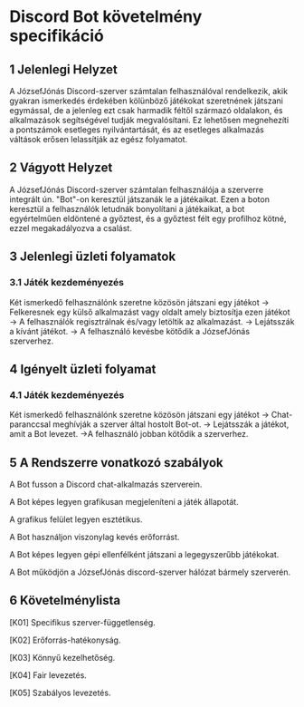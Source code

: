 # Discord Bot követelmény specifikáció

## 1 Jelenlegi Helyzet

A JózsefJónás Discord-szerver számtalan felhasználóval rendelkezik, akik gyakran ismerkedés érdekében kölünböző játékokat szeretnének játszani egymással, de a jelenleg ezt csak harmadik féltől származó oldalakon, és alkalmazások segítségével tudják megvalósítani. Ez lehetősen megnehezíti a pontszámok esetleges nyilvántartását, és az esetleges alkalmazás váltások erősen lelassítják az egész folyamatot.

## 2 Vágyott Helyzet

A JózsefJónás Discord-szerver számtalan felhasználója a szerverre integrált ún. "Bot"-on keresztül játszanák le a játékaikat. Ezen a boton keresztül a felhasználók letudnák bonyolítani a játékaikat, a bot egyértelműen eldöntené a győztest, és a győztest félt egy profilhoz kötné, ezzel megakadályozva a csalást.

## 3 Jelenlegi üzleti folyamatok

### 3.1 Játék kezdeményezés

Két ismerkedő felhasználónk szeretne közösön játszani egy játékot -> Felkeresnek egy külső alkalmazást vagy oldalt amely biztosítja ezen játékot -> A felhasználók regisztrálnak és/vagy letöltik az alkalmazást. -> Lejátsszák a kívánt játékot. -> A felhasználó kevésbe kötődik a JózsefJónás szerverhez.

## 4 Igényelt üzleti folyamat

### 4.1 Játék kezdeményezés

Két ismerkedő felhasználónk szeretne közösön játszani egy játékot -> Chat-paranccsal meghívják a szerver által hostolt Bot-ot. -> Lejátsszák a játékot, amit a Bot levezet. ->A felhasználó jobban kötődik a szerverhez.

## 5 A Rendszerre vonatkozó szabályok

A Bot fusson a Discord chat-alkalmazás szerverein.

A Bot képes legyen grafikusan megjeleníteni a játék állapotát.

A grafikus felület legyen esztétikus.

A Bot használjon viszonylag kevés erőforrást.

A Bot képes legyen gépi ellenfélként játszani a legegyszerűbb játékokat.

A Bot működjön a JózsefJónás discord-szerver hálózat bármely szerverén.

## 6 Követelménylista

[K01] Specifikus szerver-függetlenség.

[K02] Erőforrás-hatékonyság.

[K03] Könnyű kezelhetőség.

[K04] Fair levezetés.

[K05] Szabályos levezetés.
